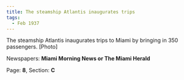 ```yaml
---  
title: The steamship Atlantis inaugurates trips  
tags:  
  - Feb 1937  
---  
```

  
The steamship Atlantis inaugurates trips to Miami by bringing in 350 passengers. [Photo]  
  
Newspapers: **Miami Morning News or The Miami Herald**  
  
Page: **8**, Section: **C** 
